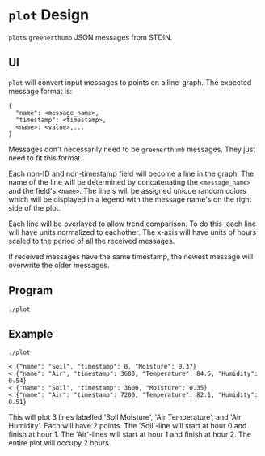 # `plot` Design

`plot`s `greenerthumb` JSON messages from STDIN.

## UI

`plot` will convert input messages to points on a line-graph. The expected
message format is:

```
{
  "name": <message_name>,
  "timestamp": <timestamp>,
  <name>: <value>,...
}
```

Messages don't necessarily need to be `greenerthumb` messages.  They just need
to fit this format.

Each non-ID and non-timestamp field will become a line in the graph. The name of
the line will be determined by concatenating the `<message_name>` and the
field's `<name>`. The line's will be assigned unique random colors which will be
displayed in a legend with the message name's on the right side of the plot.

Each line will be overlayed to allow trend comparison. To do this ,each line
will have units normalized to eachother. The x-axis will have units of hours
scaled to the period of all the received messages.

If received messages have the same timestamp, the newest message will overwrite
the older messages.

## Program

```
./plot
```

## Example

```
./plot

< {"name": "Soil", "timestamp": 0, "Moisture": 0.37}
< {"name": "Air", "timestamp": 3600, "Temperature": 84.5, "Humidity": 0.54}
< {"name": "Soil", "timestamp": 3600, "Moisture": 0.35}
< {"name": "Air": "timestamp": 7200, "Temperature": 82.1, "Humidity": 0.51}
```

This will plot 3 lines labelled 'Soil Moisture', 'Air Temperature', and 'Air
Humidity'. Each will have 2 points. The 'Soil'-line will start at hour 0 and
finish at hour 1. The 'Air'-lines will start at hour 1 and finish at hour 2. The
entire plot will occupy 2 hours.
